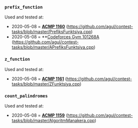 ### `prefix_function`
Used and tested at:
- 2020-05-08 = **[ACMP 1160](https://acmp.ru/asp/do/index.asp?main=task&id_course=2&id_section=18&id_topic=42&id_problem=280)** (https://github.com/agul/contest-tasks/blob/master/PrefiksFunktsiya.cpp)
- 2020-05-08 = **[Codeforces Gym 101268A](https://codeforces.com/gym/101268/problem/A) (https://github.com/agul/contest-tasks/blob/master/APrefiksFunktsiya.cpp)

### `z_function`
Used and tested at:
- 2020-05-08 = **[ACMP 1161](https://acmp.ru/asp/do/index.asp?main=task&id_course=2&id_section=18&id_topic=42&id_problem=281)** (https://github.com/agul/contest-tasks/blob/master/ZFunktsiya.cpp)

### `count_palindromes`
Used and tested at:
- 2020-05-08 = **[ACMP 1159](https://acmp.ru/asp/do/index.asp?main=task&id_course=2&id_section=18&id_topic=42&id_problem=282)** (https://github.com/agul/contest-tasks/blob/master/AlgoritmManakera.cpp)



